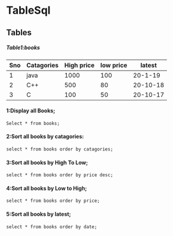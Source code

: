 # TableSql
## Tables


##### Table1:books

| Sno | Catagories | High price | low price | latest |
| -- | -- | -- |-- | -- |
| 1 | java |1000 | 100 | 20-1-19 |
| 2 | C++ |500 | 80 | 20-10-18 |
| 3 | C | 100 | 50 | 20-10-17 |

#### 1:Display all Books;

`
Select * from books;
`

#### 2:Sort all books by catagories:

```
select * from books order by catagories;

```

#### 3:Sort all books by High To Low;

```
select * from books order by price desc;
```

#### 4:Sort all books by Low to High;
```
select * from books order by price;

```
#### 5:Sort all books by latest;
```
select * from books order by date;

```
